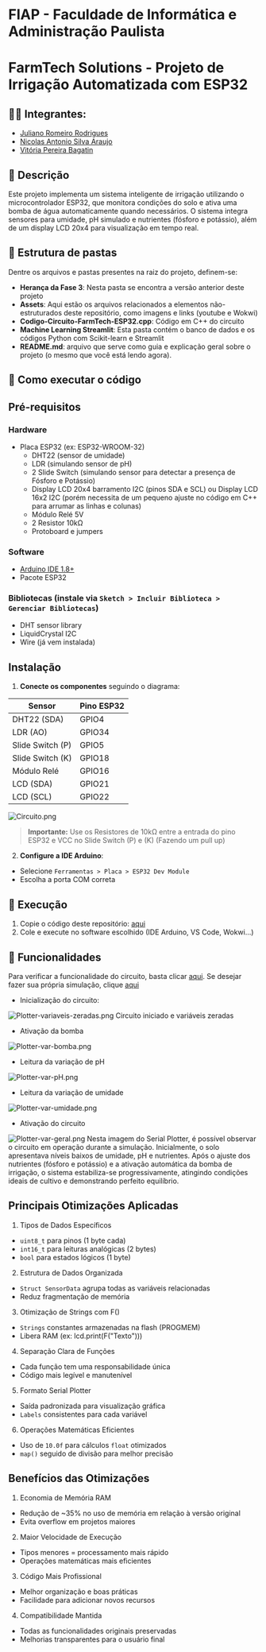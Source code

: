 # FIAP - Faculdade de Informática e Administração Paulista

<p align="center">

# FarmTech Solutions - Projeto de Irrigação Automatizada com ESP32

## 👨‍🎓 Integrantes: 
- <a href="https://www.linkedin.com/in/juliano-romeiro-rodrigues/">Juliano Romeiro Rodrigues</a>
- <a href="https://www.linkedin.com/in/nicolas--araujo/">Nicolas Antonio Silva Araujo</a> 
- <a href="https://www.linkedin.com/in/vitoria-bagatin-31ba88266/">Vitória Pereira Bagatin</a> 


## 📜 Descrição

Este projeto implementa um sistema inteligente de irrigação utilizando o microcontrolador ESP32, que monitora condições do solo e ativa uma bomba de água automaticamente quando necessários. O sistema integra sensores para umidade, pH simulado e nutrientes (fósforo e potássio), além de um display LCD 20x4 para visualização em tempo real.

## 📁 Estrutura de pastas

Dentre os arquivos e pastas presentes na raiz do projeto, definem-se:

- <b>Herança da Fase 3</b>: Nesta pasta se encontra a versão anterior deste projeto
- <b>Assets</b>: Aqui estão os arquivos relacionados a elementos não-estruturados deste repositório, como imagens e links (youtube e Wokwi)
- <b>Codigo-Circuito-FarmTech-ESP32.cpp</b>: Código em C++ do circuito
- <b>Machine Learning Streamlit</b>: Esta pasta contém o banco de dados e os códigos Python com Scikit-learn e Streamlit
- <b>README.md</b>: arquivo que serve como guia e explicação geral sobre o projeto (o mesmo que você está lendo agora).


## 🔧 Como executar o código

## Pré-requisitos

### Hardware
- Placa ESP32 (ex: ESP32-WROOM-32)
  - DHT22 (sensor de umidade)
  - LDR (simulando sensor de pH)
  - 2 Slide Switch (simulando sensor para detectar a presença de Fósforo e Potássio)
  - Display LCD 20x4 barramento I2C (pinos SDA e SCL) ou Display LCD 16x2 I2C (porém necessita de um pequeno ajuste no código em C++ para arrumar as linhas e colunas)
  - Módulo Relé 5V
  - 2 Resistor 10kΩ
  - Protoboard e jumpers

### Software
- [Arduino IDE 1.8+](https://www.arduino.cc/en/software)
- Pacote ESP32

### Bibliotecas (instale via `Sketch > Incluir Biblioteca > Gerenciar Bibliotecas`)
- DHT sensor library
- LiquidCrystal I2C
- Wire (já vem instalada)

## Instalação

1. **Conecte os componentes** seguindo o diagrama:

 | Sensor       | Pino ESP32 |
 |--------------|-----------|
 | DHT22 (SDA) | GPIO4     |
 | LDR (AO) | GPIO34    |
 | Slide Switch (P) | GPIO5   |
 | Slide Switch (K) | GPIO18    |
 | Módulo Relé | GPIO16    |
 | LCD (SDA) | GPIO21    |
 | LCD (SCL) | GPIO22    |

![Circuito.png](https://github.com/Nico-Araujo/FIAP/blob/94c13665c69688083bd568db3c46b7712b1a723c/Fase%204/FarmTech%20Solutions/Assets/Circuito.png)

 > **Importante:** Use os Resistores de 10kΩ entre a entrada do pino ESP32 e VCC no Slide Switch (P) e (K) (Fazendo um pull up)

2. **Configure a IDE Arduino**:
 - Selecione `Ferramentas > Placa > ESP32 Dev Module`
 - Escolha a porta COM correta

## 🚀 Execução

1. Copie o código deste repositório: [aqui](https://github.com/Nico-Araujo/FIAP/blob/b2f8d5f77a9c252f9b58ef1d53cf17e6384395c3/Fase%204/FarmTech%20Solutions/Codigo-Circuito-FarmTech-ESP32.cpp)
2. Cole e execute no software escolhido (IDE Arduino, VS Code, Wokwi...)

## 🔋 Funcionalidades

Para verificar a funcionalidade do circuito, basta clicar [aqui](). Se desejar fazer sua própria simulação, clique [aqui](https://wokwi.com/projects/434222558839003137)

- Inicialização do circuito:

![Plotter-variaveis-zeradas.png](https://github.com/Nico-Araujo/FIAP/blob/94c13665c69688083bd568db3c46b7712b1a723c/Fase%204/FarmTech%20Solutions/Assets/Plotter-variaveis-zeradas.png)
Circuito iniciado e variáveis zeradas

- Ativação da bomba

![Plotter-var-bomba.png](https://github.com/Nico-Araujo/FIAP/blob/94c13665c69688083bd568db3c46b7712b1a723c/Fase%204/FarmTech%20Solutions/Assets/Plotter-var-bomba.png)

- Leitura da variação de pH

![Plotter-var-pH.png](https://github.com/Nico-Araujo/FIAP/blob/94c13665c69688083bd568db3c46b7712b1a723c/Fase%204/FarmTech%20Solutions/Assets/Plotter-var-pH.png)

- Leitura da variação de umidade

![Plotter-var-umidade.png](https://github.com/Nico-Araujo/FIAP/blob/94c13665c69688083bd568db3c46b7712b1a723c/Fase%204/FarmTech%20Solutions/Assets/Plotter-var-umidade.png)

- Ativação do circuito

![Plotter-var-geral.png](https://github.com/Nico-Araujo/FIAP/blob/94c13665c69688083bd568db3c46b7712b1a723c/Fase%204/FarmTech%20Solutions/Assets/Plotter-var-geral.png)
Nesta imagem do Serial Plotter, é possível observar o circuito em operação durante a simulação. Inicialmente, o solo apresentava níveis baixos de umidade, pH e nutrientes. Após o ajuste dos nutrientes (fósforo e potássio) e a ativação automática da bomba de irrigação, o sistema estabiliza-se progressivamente, atingindo condições ideais de cultivo e demonstrando perfeito equilíbrio.

## Principais Otimizações Aplicadas

1. Tipos de Dados Específicos
  - `uint8_t` para pinos (1 byte cada)
  - `int16_t` para leituras analógicas (2 bytes)
  - `bool` para estados lógicos (1 byte)

2.  Estrutura de Dados Organizada
  - `Struct SensorData` agrupa todas as variáveis relacionadas
  - Reduz fragmentação de memória

3. Otimização de Strings com F()
  - `Strings` constantes armazenadas na flash (PROGMEM)
  - Libera RAM (ex: lcd.print(F("Texto")))

4. Separação Clara de Funções
  - Cada função tem uma responsabilidade única
  - Código mais legível e manutenível

5. Formato Serial Plotter
  - Saída padronizada para visualização gráfica
  - `Labels` consistentes para cada variável

6. Operações Matemáticas Eficientes
  - Uso de `10.0f` para cálculos `float` otimizados
  - `map()` seguido de divisão para melhor precisão

## Benefícios das Otimizações

1. Economia de Memória RAM
  - Redução de ~35% no uso de memória em relação à versão original
  - Evita overflow em projetos maiores

2. Maior Velocidade de Execução
  - Tipos menores = processamento mais rápido
  - Operações matemáticas mais eficientes

3. Código Mais Profissional
  - Melhor organização e boas práticas
  - Facilidade para adicionar novos recursos

4. Compatibilidade Mantida
  - Todas as funcionalidades originais preservadas
  - Melhorias transparentes para o usuário final
